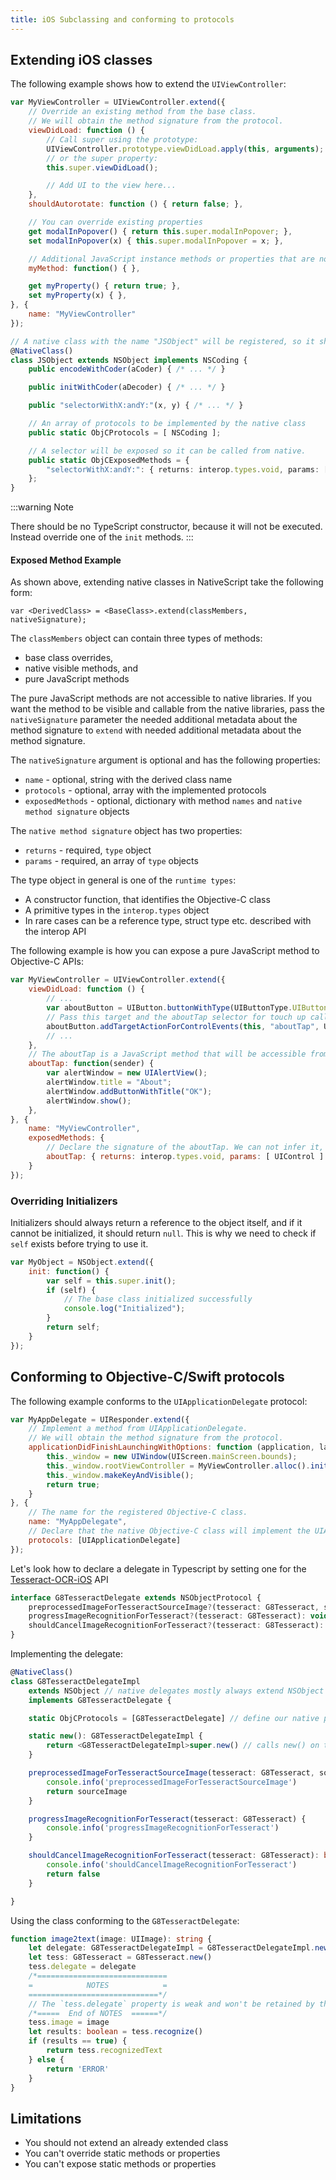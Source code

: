 ```yaml
---
title: iOS Subclassing and conforming to protocols
---
```

<!-- TODO: add Preview -->

## Extending iOS classes

The following example shows how to extend the `UIViewController`:

```js
var MyViewController = UIViewController.extend({
    // Override an existing method from the base class.
    // We will obtain the method signature from the protocol.
    viewDidLoad: function () {
        // Call super using the prototype:
        UIViewController.prototype.viewDidLoad.apply(this, arguments);
        // or the super property:
        this.super.viewDidLoad();

        // Add UI to the view here...
    },
    shouldAutorotate: function () { return false; },

    // You can override existing properties
    get modalInPopover() { return this.super.modalInPopover; },
    set modalInPopover(x) { this.super.modalInPopover = x; },

    // Additional JavaScript instance methods or properties that are not accessible from Objective-C code.
    myMethod: function() { },

    get myProperty() { return true; },
    set myProperty(x) { },
}, {
    name: "MyViewController"
});

```

```ts
// A native class with the name "JSObject" will be registered, so it should be unique
@NativeClass()
class JSObject extends NSObject implements NSCoding {
    public encodeWithCoder(aCoder) { /* ... */ }

    public initWithCoder(aDecoder) { /* ... */ }

    public "selectorWithX:andY:"(x, y) { /* ... */ }

    // An array of protocols to be implemented by the native class
    public static ObjCProtocols = [ NSCoding ];

    // A selector will be exposed so it can be called from native.
    public static ObjCExposedMethods = {
        "selectorWithX:andY:": { returns: interop.types.void, params: [ interop.types.id, interop.types.id ] }
    };
}
```

:::warning Note

There should be no TypeScript constructor, because it will not be executed. Instead override one of the `init` methods.
:::

#### Exposed Method Example

As shown above, extending native classes in NativeScript take the following form:

`var <DerivedClass> = <BaseClass>.extend(classMembers, nativeSignature);`

The `classMembers` object can contain three types of methods:

- base class overrides,
- native visible methods, and
- pure JavaScript methods

The pure JavaScript methods are not accessible to native libraries. If you want the method to be visible and callable from the native libraries, pass the `nativeSignature` parameter the needed additional metadata about the method signature  to `extend` with needed additional metadata about the method signature.


The `nativeSignature` argument is optional and has the following properties:

- `name` - optional, string with the derived class name
- `protocols` - optional, array with the implemented protocols
- `exposedMethods` - optional, dictionary with method `names` and `native method signature` objects

The `native method signature` object has two properties:

- `returns` - required, `type` object
- `params` - required, an array of `type` objects

The type object in general is one of the `runtime types`:

- A constructor function, that identifies the Objective-C class
- A primitive types in the `interop.types` object
- In rare cases can be a reference type, struct type etc. described with the interop API


The following example is how you can expose a pure JavaScript method to Objective-C APIs:

```js
var MyViewController = UIViewController.extend({
    viewDidLoad: function () {
        // ...
        var aboutButton = UIButton.buttonWithType(UIButtonType.UIButtonTypeRoundedRect);
        // Pass this target and the aboutTap selector for touch up callback.
        aboutButton.addTargetActionForControlEvents(this, "aboutTap", UIControlEvents.UIControlEventTouchUpInside);
        // ...
    },
    // The aboutTap is a JavaScript method that will be accessible from Objective-C.
    aboutTap: function(sender) {
        var alertWindow = new UIAlertView();
        alertWindow.title = "About";
        alertWindow.addButtonWithTitle("OK");
        alertWindow.show();
    },
}, {
    name: "MyViewController",
    exposedMethods: {
        // Declare the signature of the aboutTap. We can not infer it, since it is not inherited from base class or protocol.
        aboutTap: { returns: interop.types.void, params: [ UIControl ] }
    }
});
```

### Overriding Initializers
Initializers should always return a reference to the object itself, and if it cannot be initialized, it should return `null`. This is why we need to check if `self` exists before trying to use it.

```js
var MyObject = NSObject.extend({
    init: function() {
        var self = this.super.init();
        if (self) {
            // The base class initialized successfully
            console.log("Initialized");
        }
        return self;
    }
});

```

## Conforming to Objective-C/Swift protocols

The following example conforms to the `UIApplicationDelegate` protocol:

```js
var MyAppDelegate = UIResponder.extend({
    // Implement a method from UIApplicationDelegate.
    // We will obtain the method signature from the protocol.
    applicationDidFinishLaunchingWithOptions: function (application, launchOptions) {
        this._window = new UIWindow(UIScreen.mainScreen.bounds);
        this._window.rootViewController = MyViewController.alloc().init();
        this._window.makeKeyAndVisible();
        return true;
    }
}, {
    // The name for the registered Objective-C class.
    name: "MyAppDelegate",
    // Declare that the native Objective-C class will implement the UIApplicationDelegate Objective-C protocol.
    protocols: [UIApplicationDelegate]
});
```

Let's look how to declare a delegate in Typescript by setting one for the [Tesseract-OCR-iOS](https://github.com/gali8/Tesseract-OCR-iOS/wiki/Using-Tesseract-OCR-iOS/6510b29bbf18655f29a26f484b00a24cc66ed88b) API

```ts
interface G8TesseractDelegate extends NSObjectProtocol {
    preprocessedImageForTesseractSourceImage?(tesseract: G8Tesseract, sourceImage: UIImage): UIImage;
    progressImageRecognitionForTesseract?(tesseract: G8Tesseract): void;
    shouldCancelImageRecognitionForTesseract?(tesseract: G8Tesseract): boolean;
}
```

Implementing the delegate:

```ts
@NativeClass()
class G8TesseractDelegateImpl
    extends NSObject // native delegates mostly always extend NSObject
    implements G8TesseractDelegate {

    static ObjCProtocols = [G8TesseractDelegate] // define our native protocols

    static new(): G8TesseractDelegateImpl {
        return <G8TesseractDelegateImpl>super.new() // calls new() on the NSObject
    }

    preprocessedImageForTesseractSourceImage(tesseract: G8Tesseract, sourceImage: UIImage): UIImage {
        console.info('preprocessedImageForTesseractSourceImage')
        return sourceImage
    }

    progressImageRecognitionForTesseract(tesseract: G8Tesseract) {
        console.info('progressImageRecognitionForTesseract')
    }

    shouldCancelImageRecognitionForTesseract(tesseract: G8Tesseract): boolean {
        console.info('shouldCancelImageRecognitionForTesseract')
        return false
    }

}
```

Using the class conforming to the `G8TesseractDelegate`:

```ts
function image2text(image: UIImage): string {
    let delegate: G8TesseractDelegateImpl = G8TesseractDelegateImpl.new()
    let tess: G8Tesseract = G8Tesseract.new()
    tess.delegate = delegate
    /*=============================
    =            NOTES            =
    =============================*/
    // The `tess.delegate` property is weak and won't be retained by the Objective-C runtime so you should manually keep the delegate JS object alive as long the tessaract instance is alive
    /*=====  End of NOTES  ======*/
    tess.image = image
    let results: boolean = tess.recognize()
    if (results == true) {
        return tess.recognizedText
    } else {
        return 'ERROR'
    }
}

```
## Limitations
- You should not extend an already extended class
- You can't override static methods or properties
- You can't expose static methods or properties
